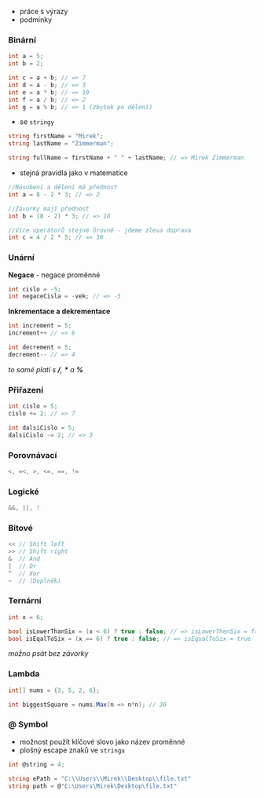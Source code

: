 - práce s výrazy
- podmínky
### **Binární**

```csharp
int a = 5;
int b = 2;

int c = a + b; // => 7
int d = a - b; // => 3
int e = a * b; // => 10
int f = a / b; // => 2
int g = a % b; // => 1 (zbytek po dělení)
```

- se `stringy`

```csharp
string firstName = "Mirek";
string lastName = "Zimmerman";

string fullName = firstName + " " + lastName; // => Mirek Zimmerman 
```

- stejná pravidla jako v matematice

```csharp
//Násobení a dělení má přednost
int a = 8 - 2 * 3; // => 2

//Závorky mají přednost
int b = (8 - 2) * 3; // => 18

//Více operátorů stejné ůrovně - jdeme zleva doprava
int c = 4 / 2 * 5; // => 10
```

### Unární

**Negace** - negace proměnné
```csharp
int cislo = -5;
int negaceCisla = -vek; // => -5
```

**Inkrementace a dekrementace**
```csharp
int increment = 5;
increment++ // => 6

int decrement = 5;
decrement-- // => 4
```
*to samé platí s **/**, **\*** a **%*** 
### Přiřazení
```csharp
int cislo = 5;
cislo += 2; // => 7

int dalsiCislo = 5;
dalsiCislo -= 2; // => 3
```

### Porovnávací
```csharp
<, =<, >, <=, ==, !=
```  

### Logické
```csharp
&&, ||, !
```

### Bitové
```csharp
<< // Shift left
>> // Shift right
&  // And
|  // Or
^  // Xor
~  // (Doplněk)
```

### Ternární
```csharp
int x = 6;

bool isLowerThanSix = (x < 6) ? true : false; // => isLowerThenSix = false
bool isEqalToSix = (x == 6) ? true : false; // => isEqualToSix = true
```
*možno psát bez závorky*

### Lambda
```csharp
int[] nums = {3, 5, 2, 6};

int biggestSquare = nums.Max(n => n*n); // 36
```

### @ Symbol
- možnost použít klíčové slovo jako název proměnné
- plošný escape znaků ve `stringu`

```csharp
int @string = 4;

string ePath = "C:\\Users\\Mirek\\Desktop\\file.txt"
string path = @"C:\Users\Mirek\Desktop\file.txt"
```